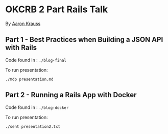 # OKCRB 2 Part Rails Talk
By [Aaron Krauss](https://thesocietea.org)

## Part 1 - Best Practices when Building a JSON API with Rails

Code found in : `./blog-final`

To run presentation:

```./mdp presentation.md```

## Part 2 - Running a Rails App with Docker

Code found in : `./blog-docker`

To run presentation:

```./sent presentation2.txt```
